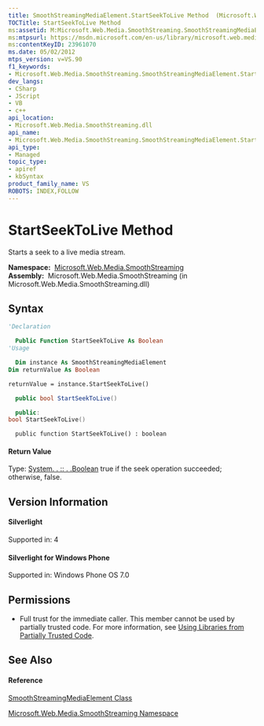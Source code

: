 ```yaml
---
title: SmoothStreamingMediaElement.StartSeekToLive Method  (Microsoft.Web.Media.SmoothStreaming)
TOCTitle: StartSeekToLive Method
ms:assetid: M:Microsoft.Web.Media.SmoothStreaming.SmoothStreamingMediaElement.StartSeekToLive
ms:mtpsurl: https://msdn.microsoft.com/en-us/library/microsoft.web.media.smoothstreaming.smoothstreamingmediaelement.startseektolive(v=VS.90)
ms:contentKeyID: 23961070
ms.date: 05/02/2012
mtps_version: v=VS.90
f1_keywords:
- Microsoft.Web.Media.SmoothStreaming.SmoothStreamingMediaElement.StartSeekToLive
dev_langs:
- CSharp
- JScript
- VB
- c++
api_location:
- Microsoft.Web.Media.SmoothStreaming.dll
api_name:
- Microsoft.Web.Media.SmoothStreaming.SmoothStreamingMediaElement.StartSeekToLive
api_type:
- Managed
topic_type:
- apiref
- kbSyntax
product_family_name: VS
ROBOTS: INDEX,FOLLOW
---
```


# StartSeekToLive Method

Starts a seek to a live media stream.

**Namespace:**  [Microsoft.Web.Media.SmoothStreaming](microsoft-web-media-smoothstreaming-namespace_1.md)  
**Assembly:**  Microsoft.Web.Media.SmoothStreaming (in Microsoft.Web.Media.SmoothStreaming.dll)

## Syntax

``` vb
'Declaration

  Public Function StartSeekToLive As Boolean
'Usage

  Dim instance As SmoothStreamingMediaElement
Dim returnValue As Boolean

returnValue = instance.StartSeekToLive()
```

``` csharp
  public bool StartSeekToLive()
```

``` c++
  public:
bool StartSeekToLive()
```

``` jscript
  public function StartSeekToLive() : boolean
```

#### Return Value

Type: [System. . :: . .Boolean](https://msdn.microsoft.com/en-us/library/a28wyd50\(v=vs.90\))  
true if the seek operation succeeded; otherwise, false.  

## Version Information

#### Silverlight

Supported in: 4  

#### Silverlight for Windows Phone

Supported in: Windows Phone OS 7.0  

## Permissions

  - Full trust for the immediate caller. This member cannot be used by partially trusted code. For more information, see [Using Libraries from Partially Trusted Code](https://msdn.microsoft.com/en-us/library/8skskf63\(v=vs.90\)).

## See Also

#### Reference

[SmoothStreamingMediaElement Class](smoothstreamingmediaelement-class-microsoft-web-media-smoothstreaming_1.md)

[Microsoft.Web.Media.SmoothStreaming Namespace](microsoft-web-media-smoothstreaming-namespace_1.md)

